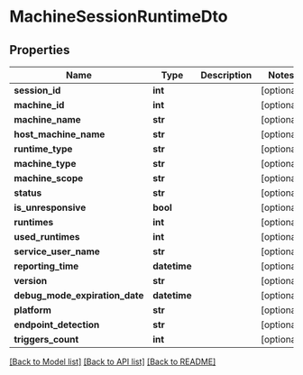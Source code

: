 # MachineSessionRuntimeDto

## Properties
Name | Type | Description | Notes
------------ | ------------- | ------------- | -------------
**session_id** | **int** |  | [optional] 
**machine_id** | **int** |  | [optional] 
**machine_name** | **str** |  | [optional] 
**host_machine_name** | **str** |  | [optional] 
**runtime_type** | **str** |  | [optional] 
**machine_type** | **str** |  | [optional] 
**machine_scope** | **str** |  | [optional] 
**status** | **str** |  | [optional] 
**is_unresponsive** | **bool** |  | [optional] 
**runtimes** | **int** |  | [optional] 
**used_runtimes** | **int** |  | [optional] 
**service_user_name** | **str** |  | [optional] 
**reporting_time** | **datetime** |  | [optional] 
**version** | **str** |  | [optional] 
**debug_mode_expiration_date** | **datetime** |  | [optional] 
**platform** | **str** |  | [optional] 
**endpoint_detection** | **str** |  | [optional] 
**triggers_count** | **int** |  | [optional] 

[[Back to Model list]](../README.md#documentation-for-models) [[Back to API list]](../README.md#documentation-for-api-endpoints) [[Back to README]](../README.md)


